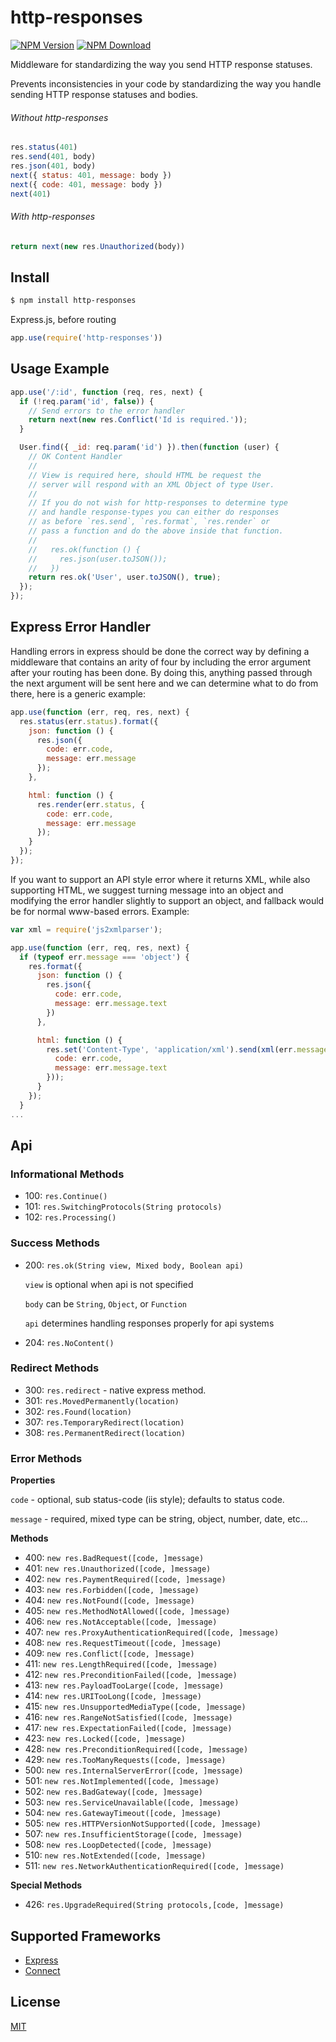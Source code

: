 # http-responses

[![NPM Version][npm-image]][npm-url]
[![NPM Download][downloads-image]][downloads-url]

Middleware for standardizing the way you send HTTP response statuses.

Prevents inconsistencies in your code by standardizing the way you handle sending HTTP response statuses and bodies.

###### Without http-responses

```js
res.status(401)
res.send(401, body)
res.json(401, body)
next({ status: 401, message: body })
next({ code: 401, message: body })
next(401)
```

###### With http-responses

```js
return next(new res.Unauthorized(body))
```

## Install

```sh
$ npm install http-responses
```

Express.js, before routing

```js
app.use(require('http-responses'))
```

## Usage Example

```js
app.use('/:id', function (req, res, next) {
  if (!req.param('id', false)) {
    // Send errors to the error handler
    return next(new res.Conflict('Id is required.'));
  }

  User.find({ _id: req.param('id') }).then(function (user) {
    // OK Content Handler
    //
    // View is required here, should HTML be request the
    // server will respond with an XML Object of type User.
    //
    // If you do not wish for http-responses to determine type
    // and handle response-types you can either do responses
    // as before `res.send`, `res.format`, `res.render` or
    // pass a function and do the above inside that function.
    //
    //   res.ok(function () {
    //     res.json(user.toJSON());
    //   })
    return res.ok('User', user.toJSON(), true);
  });
});
```

## Express Error Handler

Handling errors in express should be done the correct way by defining a middleware that contains an arity of four by including the error argument after your routing has been done. By doing this, anything passed through the next argument will be sent here and we can determine what to do from there, here is a generic example:

```js
app.use(function (err, req, res, next) {
  res.status(err.status).format({
    json: function () {
      res.json({
        code: err.code,
        message: err.message
      });
    },

    html: function () {
      res.render(err.status, {
        code: err.code,
        message: err.message
      });
    }
  });
});
```

If you want to support an API style error where it returns XML, while
also supporting HTML, we suggest turning message into an object and
modifying the error handler slightly to support an object, and fallback
would be for normal www-based errors. Example:

```js
var xml = require('js2xmlparser');

app.use(function (err, req, res, next) {
  if (typeof err.message === 'object') {
    res.format({
      json: function () {
        res.json({
          code: err.code,
          message: err.message.text
        })
      },

      html: function () {
        res.set('Content-Type', 'application/xml').send(xml(err.message.type || 'ApiError', {
          code: err.code,
          message: err.message.text
        }));
      }
    });
  }
...
```

## Api

### Informational Methods

- 100: `res.Continue()`
- 101: `res.SwitchingProtocols(String protocols)`
- 102: `res.Processing()`

### Success Methods

- 200: `res.ok(String view, Mixed body, Boolean api)`

  `view` is optional when api is not specified

  `body` can be `String`, `Object`, or `Function`

  `api` determines handling responses properly for api systems
- 204: `res.NoContent()`

### Redirect Methods

- 300: `res.redirect` - native express method.
- 301: `res.MovedPermanently(location)`
- 302: `res.Found(location)`
- 307: `res.TemporaryRedirect(location)`
- 308: `res.PermanentRedirect(location)`

### Error Methods

**Properties**

`code` - optional, sub status-code (iis style); defaults to status code.

`message` - required, mixed type can be string, object, number, date, etc...

**Methods**

- 400: `new res.BadRequest([code, ]message)`
- 401: `new res.Unauthorized([code, ]message)`
- 402: `new res.PaymentRequired([code, ]message)`
- 403: `new res.Forbidden([code, ]message)`
- 404: `new res.NotFound([code, ]message)`
- 405: `new res.MethodNotAllowed([code, ]message)`
- 406: `new res.NotAcceptable([code, ]message)`
- 407: `new res.ProxyAuthenticationRequired([code, ]message)`
- 408: `new res.RequestTimeout([code, ]message)`
- 409: `new res.Conflict([code, ]message)`
- 411: `new res.LengthRequired([code, ]message)`
- 412: `new res.PreconditionFailed([code, ]message)`
- 413: `new res.PayloadTooLarge([code, ]message)`
- 414: `new res.URITooLong([code, ]message)`
- 415: `new res.UnsupportedMediaType([code, ]message)`
- 416: `new res.RangeNotSatisfied([code, ]message)`
- 417: `new res.ExpectationFailed([code, ]message)`
- 423: `new res.Locked([code, ]message)`
- 428: `new res.PreconditionRequired([code, ]message)`
- 429: `new res.TooManyRequests([code, ]message)`
- 500: `new res.InternalServerError([code, ]message)`
- 501: `new res.NotImplemented([code, ]message)`
- 502: `new res.BadGateway([code, ]message)`
- 503: `new res.ServiceUnavailable([code, ]message)`
- 504: `new res.GatewayTimeout([code, ]message)`
- 505: `new res.HTTPVersionNotSupported([code, ]message)`
- 507: `new res.InsufficientStorage([code, ]message)`
- 508: `new res.LoopDetected([code, ]message)`
- 510: `new res.NotExtended([code, ]message)`
- 511: `new res.NetworkAuthenticationRequired([code, ]message)`

**Special Methods**

- 426: `res.UpgradeRequired(String protocols,[code, ]message)`


## Supported Frameworks

- [Express][express-url]
- [Connect][connect-url]

## License

[MIT](LICENSE)

[npm-image]: https://img.shields.io/npm/v/http-responses.svg?style=flat
[npm-url]: https://npmjs.org/package/http-responses
[travis-image]: https://img.shields.io/travis/Nijikokun/http-responses.svg?style=flat
[travis-url]: https://travis-ci.org/Nijikokun/http-responses
[coveralls-image]: https://img.shields.io/coveralls/Nijikokun/http-responses.svg?style=flat
[coveralls-url]: https://coveralls.io/r/Nijikokun/http-responses?branch=master
[downloads-image]: https://img.shields.io/npm/dm/http-statuses.svg?style=flat
[downloads-url]: https://npmjs.org/package/http-responses
[gratipay-image]: https://img.shields.io/gratipay/Nijikokun.svg?style=flat
[gratipay-url]: https://www.gratipay.com/Nijikokun/
[express-url]: https://expressjs.com
[connect-url]: https://github.com/senchalabs/connect
